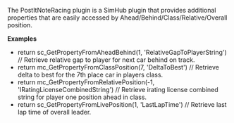 The PostItNoteRacing plugin is a SimHub plugin that provides additional properties that are easily accessed by Ahead/Behind/Class/Relative/Overall position.

**Examples**

- return sc_GetPropertyFromAheadBehind(1, 'RelativeGapToPlayerString') // Retrieve relative gap to player for next car behind on track.
- return mc_GetPropertyFromClassPosition(7, 'DeltaToBest') // Retrieve delta to best for the 7th place car in players class.
- return mc_GetPropertyFromRelativePosition(-1, 'IRatingLicenseCombinedString') // Retrieve irating license combined string for player one position ahead in class.
- return sc_GetPropertyFromLivePosition(1, 'LastLapTime') // Retrieve last lap time of overall leader. 
